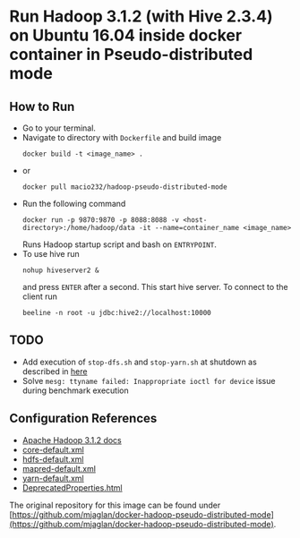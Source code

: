 # Run Hadoop 3.1.2 (with Hive 2.3.4) on Ubuntu 16.04 inside docker container in Pseudo-distributed mode

## How to Run
- Go to your terminal.
- Navigate to directory with `Dockerfile` and build image
	```
	docker build -t <image_name> .
	```
- or
	```
	docker pull macio232/hadoop-pseudo-distributed-mode
	```
- Run the following command
	```
	docker run -p 9870:9870 -p 8088:8088 -v <host-directory>:/home/hadoop/data -it --name=container_name <image_name>
	```
	Runs Hadoop startup script and bash on `ENTRYPOINT`.
- To use hive run
	```
	nohup hiveserver2 &
	```
	and press `ENTER` after a second. This start hive server.
	To connect to the client run
	```
	beeline -n root -u jdbc:hive2://localhost:10000
	```

## TODO
- Add execution of `stop-dfs.sh` and `stop-yarn.sh` at shutdown as described in [here](https://unix.stackexchange.com/questions/146756/forward-sigterm-to-child-in-bash/146770#146770)
- Solve `mesg: ttyname failed: Inappropriate ioctl for device` issue during benchmark execution

## Configuration References
- [Apache Hadoop 3.1.2 docs](https://hadoop.apache.org/docs/r3.1.2/)
- [core-default.xml](https://hadoop.apache.org/docs/r3.1.2/hadoop-project-dist/hadoop-common/core-default.xml)
- [hdfs-default.xml](https://hadoop.apache.org/docs/r3.1.2/hadoop-project-dist/hadoop-hdfs/hdfs-default.xml)
- [mapred-default.xml](https://hadoop.apache.org/docs/r3.1.2/hadoop-mapreduce-client/hadoop-mapreduce-client-core/mapred-default.xml)
- [yarn-default.xml](https://hadoop.apache.org/docs/r3.1.2/hadoop-yarn/hadoop-yarn-common/yarn-default.xml)
- [DeprecatedProperties.html](https://hadoop.apache.org/docs/r3.1.2/hadoop-project-dist/hadoop-common/DeprecatedProperties.html)

The original repository for this image can be found under [https://github.com/mjaglan/docker-hadoop-pseudo-distributed-mode](https://github.com/mjaglan/docker-hadoop-pseudo-distributed-mode).
